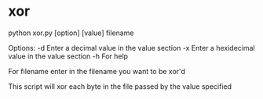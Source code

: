 # xor
python xor.py [option] [value] filename

Options:
-d          Enter a decimal value in the value section
-x          Enter a hexidecimal value in the value section
-h          For help

For filename enter in the filename you want to be xor'd

This script will xor each byte in the file passed by the value specified
